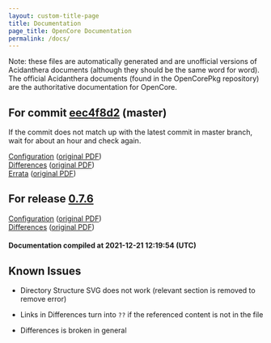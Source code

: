 ```yaml
---
layout: custom-title-page
title: Documentation
page_title: OpenCore Documentation
permalink: /docs/
---
```

Note: these files are automatically generated and are unofficial versions of Acidanthera documents (although they should be the same word for word). The official Acidanthera documents (found in the OpenCorePkg repository) are the authoritative documentation for OpenCore.

## For commit [eec4f8d2](https://github.com/acidanthera/OpenCorePkg/tree/eec4f8d240e6ea27e3985bbc984e68b7c1bc1d87) (master)

If the commit does not match up with the latest commit in master branch, wait for about an hour and check again.

[Configuration](latest/Configuration.html) ([original PDF](https://github.com/acidanthera/OpenCorePkg/blob/eec4f8d240e6ea27e3985bbc984e68b7c1bc1d87/Docs/Configuration.pdf))
<br>
[Differences](latest/Differences.html) ([original PDF](https://github.com/acidanthera/OpenCorePkg/blob/eec4f8d240e6ea27e3985bbc984e68b7c1bc1d87/Docs/Differences/Differences.pdf))
<br>
[Errata](latest/Errata.html) ([original PDF](https://github.com/acidanthera/OpenCorePkg/blob/eec4f8d240e6ea27e3985bbc984e68b7c1bc1d87/Docs/Errata/Errata.pdf))

## For release [0.7.6](https://github.com/acidanthera/OpenCorePkg/tree/0.7.6)

[Configuration](release/Configuration.html) ([original PDF](https://github.com/acidanthera/OpenCorePkg/blob/0.7.6/Docs/Configuration.pdf))
<br>
[Differences](release/Differences.html) ([original PDF](https://github.com/acidanthera/OpenCorePkg/blob/0.7.6/Docs/Differences/Differences.pdf))

#### Documentation compiled at 2021-12-21 12:19:54 (UTC)

## Known Issues

* Directory Structure SVG does not work (relevant section is removed to remove error)

* Links in Differences turn into `??` if the referenced content is not in the file

* Differences is broken in general
